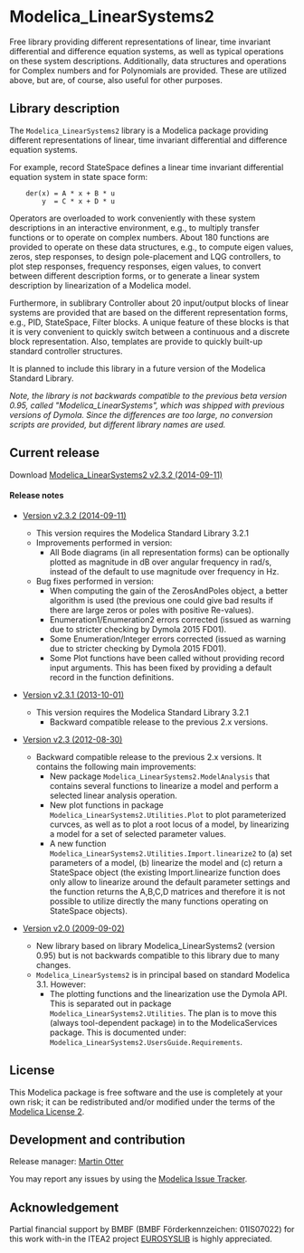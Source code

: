 # Modelica_LinearSystems2

Free library providing different representations of linear, time invariant differential and difference equation systems, as well as typical operations on these system descriptions.
Additionally, data structures and operations for Complex numbers and for Polynomials are provided. These are utilized above, but are, of course, also useful for other purposes.

## Library description

The `Modelica_LinearSystems2` library is a Modelica package providing different representations of linear, time invariant differential and difference equation systems.

For example, record StateSpace defines a linear time invariant differential equation system in state space form:

        der(x) = A * x + B * u
            y  = C * x + D * u

Operators are overloaded to work conveniently with these system descriptions in an interactive environment, e.g., to multiply transfer functions or to operate on complex numbers.
About 180 functions are provided to operate on these data structures, e.g., to compute eigen values, zeros, step responses, to design pole-placement and LQG controllers, to plot step responses, frequency responses, eigen values, to convert between different description forms, or to generate a linear system description by linearization of a Modelica model.

Furthermore, in sublibrary Controller about 20 input/output blocks of linear systems are provided that are based on the different representation forms, e.g., PID, StateSpace, Filter blocks. A unique feature of these blocks is that it is very convenient to quickly switch between a continuous and a discrete block representation. Also, templates are provide to quickly built-up standard controller structures.

It is planned to include this library in a future version of the Modelica Standard Library.

*Note, the library is not backwards compatible to the previous beta version 0.95, called "Modelica_LinearSystems", which was shipped with previous versions of Dymola. Since the differences are too large, no conversion scripts are provided, but different library names are used.*


## Current release

Download [Modelica_LinearSystems2 v2.3.2 (2014-09-11)](../../archive/v2.3.2.zip)

#### Release notes
*  [Version v2.3.2 (2014-09-11)](../../archive/v2.3.2.zip)
    * This version requires the Modelica Standard Library 3.2.1
    * Improvements performed in version:
        * All Bode diagrams (in all representation forms) can be optionally plotted as magnitude in dB over angular frequency in rad/s, instead of the default to use magnitude over frequency in Hz.
    * Bug fixes performed in version:
        * When computing the gain of the ZerosAndPoles object, a better algorithm is used (the previous one could give bad results if there are large zeros or poles with positive Re-values).
        * Enumeration1/Enumeration2 errors corrected (issued as warning due to stricter checking by Dymola 2015 FD01).
        * Some Enumeration/Integer errors corrected (issued as warning due to stricter checking by Dymola 2015 FD01).
        * Some Plot functions have been called without providing record input arguments. This has been fixed by providing a default record in the function definitions.
*  [Version v2.3.1 (2013-10-01)](../../archive/v2.3.1.zip)
    * This version requires the Modelica Standard Library 3.2.1
        * Backward compatible release to the previous 2.x versions.
*  [Version v2.3 (2012-08-30)](../../archive/v2.3.zip)
    * Backward compatible release to the previous 2.x versions. It contains the following main improvements:
       * New package `Modelica_LinearSystems2.ModelAnalysis` that contains several functions to linearize a model and perform a selected linear analysis operation.
       * New plot functions in package `Modelica_LinearSystems2.Utilities.Plot` to plot parameterized curvces, as well as to plot a root locus of a model, by linearizing a model for a set of selected parameter values.
       * A new function `Modelica_LinearSystems2.Utilities.Import.linearize2` to (a) set parameters of a model, (b) linearize the model and (c) return a StateSpace object (the existing Import.linearize function does only allow to linearize around the default parameter settings and the function returns the A,B,C,D matrices and therefore it is not possible to utilize directly the many functions operating on StateSpace objects).

*  [Version v2.0 (2009-09-02)](../../archive/v2.0.zip)
     * New library based on library Modelica_LinearSystems2 (version 0.95) but is not backwards compatible to this library due to many changes.
     * `Modelica_LinearSystems2` is in principal based on standard Modelica 3.1. However:
       * The plotting functions and the linearization use the Dymola API. This is separated out in package `Modelica_LinearSystems2.Utilities`. The plan is to move this (always tool-dependent package) in to the ModelicaServices package. This is documented under: `Modelica_LinearSystems2.UsersGuide.Requirements`.

## License

This Modelica package is free software and the use is completely at your own risk;
it can be redistributed and/or modified under the terms of the [Modelica License 2](https://modelica.org/licenses/ModelicaLicense2).

## Development and contribution
Release manager: [Martin Otter](http://www.robotic.dlr.de/Martin.Otter)

You may report any issues by using the [Modelica Issue Tracker](https://trac.modelica.org/Modelica/newticket?component=_Modelica_LinearSystems2).

## Acknowledgement
Partial financial support by BMBF (BMBF Förderkennzeichen: 01IS07022) for this work with-in the ITEA2 project [EUROSYSLIB](https://modelica.org/publications/newsletters/2009-1/index_html#eurosyslib) is highly appreciated.
